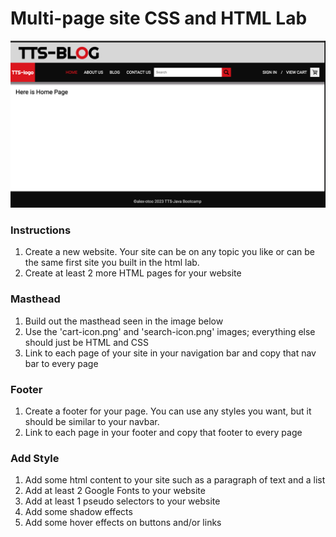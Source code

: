 # Multi-page site CSS and HTML Lab

![Finished page image](https://github.com/alexotoo/TTS-Febraury6/blob/main/week-2/Multi-page%20site%20CSS%20and%20HTML%20Lab/images/Screenshot%202023-02-16%20at%206.10.08%20pm.png)

### Instructions

1. Create a new website. Your site can be on any topic you like or can be the same first site you built in the html lab.
2. Create at least 2 more HTML pages for your website

### Masthead

1. Build out the masthead seen in the image below
2. Use the 'cart-icon.png' and 'search-icon.png' images; everything else should just be HTML and CSS
3. Link to each page of your site in your navigation bar and copy that nav bar to every page

### Footer

1. Create a footer for your page. You can use any styles you want, but it should be similar to your navbar.
2. Link to each page in your footer and copy that footer to every page

### Add Style

1. Add some html content to your site such as a paragraph of text and a list
2. Add at least 2 Google Fonts to your website
3. Add at least 1 pseudo selectors to your website
4. Add some shadow effects
5. Add some hover effects on buttons and/or links
